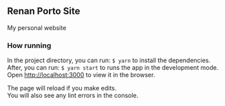 ## Renan Porto Site

My personal website

### How running

In the project directory, you can run: `$ yarn` to install the dependencies.
After, you can run: `$ yarn start` to runs the app in the development mode.
Open [http://localhost:3000](http://localhost:3000) to view it in the browser.

The page will reload if you make edits.<br>
You will also see any lint errors in the console.